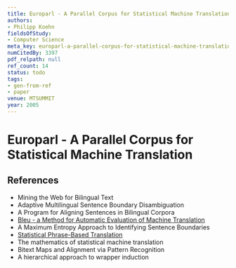```yaml
---
title: Europarl - A Parallel Corpus for Statistical Machine Translation
authors:
- Philipp Koehn
fieldsOfStudy:
- Computer Science
meta_key: europarl-a-parallel-corpus-for-statistical-machine-translation
numCitedBy: 3397
pdf_relpath: null
ref_count: 14
status: todo
tags:
- gen-from-ref
- paper
venue: MTSUMMIT
year: 2005
---
```


# Europarl - A Parallel Corpus for Statistical Machine Translation

## References

- Mining the Web for Bilingual Text
- Adaptive Multilingual Sentence Boundary Disambiguation
- A Program for Aligning Sentences in Bilingual Corpora
- [Bleu - a Method for Automatic Evaluation of Machine Translation](./bleu-a-method-for-automatic-evaluation-of-machine-translation.md)
- A Maximum Entropy Approach to Identifying Sentence Boundaries
- [Statistical Phrase-Based Translation](./statistical-phrase-based-translation.md)
- The mathematics of statistical machine translation
- Bitext Maps and Alignment via Pattern Recognition
- A hierarchical approach to wrapper induction
